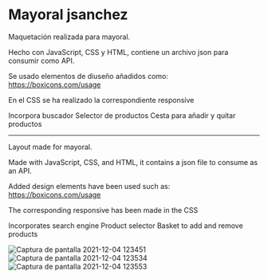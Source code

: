 # Mayoral jsanchez

Maquetación realizada para mayoral.

Hecho con JavaScript, CSS y HTML, contiene un archivo json para consumir como API.

Se usado elementos de diuseño añadidos como: 
https://boxicons.com/usage

En el CSS se ha realizado la correspondiente responsive

Incorpora buscador
Selector de productos
Cesta para añadir y quitar productos


----------------------------------------------------------------------

Layout made for mayoral.

Made with JavaScript, CSS, and HTML, it contains a json file to consume as an API.

Added design elements have been used such as:
https://boxicons.com/usage

The corresponding responsive has been made in the CSS

Incorporates search engine
Product selector
Basket to add and remove products


![Captura de pantalla 2021-12-04 123451](https://user-images.githubusercontent.com/32551746/144709063-629aae2b-697b-4440-bf91-6c07341980da.png)
![Captura de pantalla 2021-12-04 123534](https://user-images.githubusercontent.com/32551746/144709064-da1540ee-97fe-4c7c-bc09-058c386f5ee7.png)
![Captura de pantalla 2021-12-04 123553](https://user-images.githubusercontent.com/32551746/144709065-0c2b526d-01d3-4c13-bb06-0b48b6635699.png)
